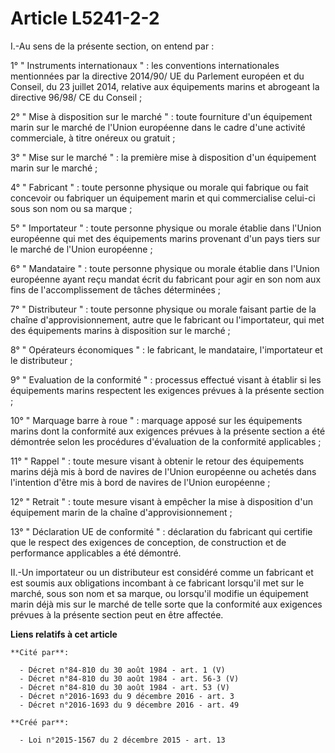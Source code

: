 # Article L5241-2-2

I.-Au sens de la présente section, on entend par : 

1° " Instruments internationaux " : les conventions internationales mentionnées par la directive 2014/90/ UE du Parlement
européen et du Conseil, du 23 juillet 2014, relative aux équipements marins et abrogeant la directive 96/98/ CE du Conseil ; 

2° " Mise à disposition sur le marché " : toute fourniture d'un équipement marin sur le marché de l'Union européenne dans le
cadre d'une activité commerciale, à titre onéreux ou gratuit ; 

3° " Mise sur le marché " : la première mise à disposition d'un équipement marin sur le marché ; 

4° " Fabricant " : toute personne physique ou morale qui fabrique ou fait concevoir ou fabriquer un équipement marin et qui
commercialise celui-ci sous son nom ou sa marque ; 

5° " Importateur " : toute personne physique ou morale établie dans l'Union européenne qui met des équipements marins
provenant d'un pays tiers sur le marché de l'Union européenne ; 

6° " Mandataire " : toute personne physique ou morale établie dans l'Union européenne ayant reçu mandat écrit du fabricant
pour agir en son nom aux fins de l'accomplissement de tâches déterminées ; 

7° " Distributeur " : toute personne physique ou morale faisant partie de la chaîne d'approvisionnement, autre que le
fabricant ou l'importateur, qui met des équipements marins à disposition sur le marché ; 

8° " Opérateurs économiques " : le fabricant, le mandataire, l'importateur et le distributeur ; 

9° " Evaluation de la conformité " : processus effectué visant à établir si les équipements marins respectent les exigences
prévues à la présente section ; 

10° " Marquage  barre à roue  " : marquage apposé sur les équipements marins dont la conformité aux exigences prévues à la
présente section a été démontrée selon les procédures d'évaluation de la conformité applicables ; 

11° " Rappel " : toute mesure visant à obtenir le retour des équipements marins déjà mis à bord de navires de l'Union
européenne ou achetés dans l'intention d'être mis à bord de navires de l'Union européenne ; 

12° " Retrait " : toute mesure visant à empêcher la mise à disposition d'un équipement marin de la chaîne
d'approvisionnement ; 

13° " Déclaration UE de conformité " : déclaration du fabricant qui certifie que le respect des exigences de conception, de
construction et de performance applicables a été démontré. 

II.-Un importateur ou un distributeur est considéré comme un fabricant et est soumis aux obligations incombant à ce fabricant
lorsqu'il met sur le marché, sous son nom et sa marque, ou lorsqu'il modifie un équipement marin déjà mis sur le marché de
telle sorte que la conformité aux exigences prévues à la présente section peut en être affectée.

**Liens relatifs à cet article**

	**Cité par**:

	  - Décret n°84-810 du 30 août 1984 - art. 1 (V)
	  - Décret n°84-810 du 30 août 1984 - art. 56-3 (V)
	  - Décret n°84-810 du 30 août 1984 - art. 53 (V)
	  - Décret n°2016-1693 du 9 décembre 2016 - art. 3
	  - Décret n°2016-1693 du 9 décembre 2016 - art. 49

	**Créé par**:

	  - Loi n°2015-1567 du 2 décembre 2015 - art. 13
